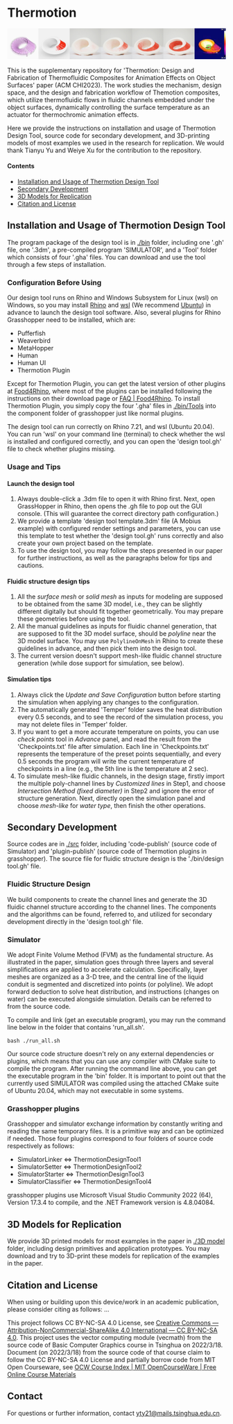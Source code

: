 # Thermotion
![Thermotion](/images/teaser.jpg)

This is the supplementary repository for 'Thermotion: Design and Fabrication of Thermofluidic Composites for Animation Effects on Object Surfaces' paper (ACM CHI2023). 
The work studies the mechanism, design space, and the design and fabrication workflow of Themotion composites, which utilize thermofluidic flows in fluidic channels embedded under the object surfaces, dynamically controlling the surface temperature as an actuator for thermochromic animation effects. 

Here we provide the instructions on installation and usage of Thermotion Design Tool, source code for secondary development, and 3D-printing models of most examples we used in the research for replication. We would thank Tianyu Yu and Weiye Xu for the contribution to the repository.
 
#### Contents

- [Installation and Usage of Thermotion Design Tool](#installation-and-usage-of-thermotion-design-tool)
- [Secondary Development](#secondary-development)
- [3D Models for Replication](#3d-models-for-replication)
- [Citation and License](#citation-and-license)

## Installation and Usage of Thermotion Design Tool

The program package of the design tool is in [./bin](/bin) folder, including one '.gh' file, one '.3dm', a pre-compiled program 'SIMULATOR', and a 'Tool' folder which consists of four '.gha' files. You can download and use the tool through a few steps of installation.

### Configuration Before Using

Our design tool runs on Rhino and Windows Subsystem for Linux (wsl) on Windows, so you may install [Rhino](https://www.rhino3d.com/) and [wsl](https://learn.microsoft.com/en-us/windows/wsl/install) (We recommend [Ubuntu](https://ubuntu.com/)) in advance to launch the design tool software. Also, several plugins for Rhino Grasshopper need to be installed, which are: 

- Pufferfish
- Weaverbird
- MetaHopper
- Human
- Human UI
- Thermotion Plugin

Except for Thermotion Plugin, you can get the latest version of other plugins at [Food4Rhino](https://www.food4rhino.com/), where most of the plugins can be installed following the instructions on their download page or [FAQ | Food4Rhino](https://www.food4rhino.com/en/faq#users-install-grasshopper-plugin). To install Thermotion Plugin, you simply copy the four '.gha' files in [./bin/Tools](/bin/Tools) into the component folder of grasshopper just like normal plugins.

The design tool can run correctly on Rhino 7.21, and wsl (Ubuntu 20.04). You can run 'wsl' on your command line (terminal) to check whether the wsl is installed and configured correctly, and you can open the 'design tool.gh' file to check whether plugins missing. 

### Usage and Tips

#### Launch the design tool
1. Always double-click a .3dm file to open it with Rhino first. Next, open GrassHopper in Rhino, then opens the .gh file to pop out the GUI console. (This will guarantee the correct directory path configuration.)
1. We provide a template 'design tool template.3dm' file (A Mobius example) with configured render settings and parameters, you can use this template to test whether the 'design tool.gh' runs correctly and also create your own project based on the template.
1. To use the design tool, you may follow the steps presented in our paper for further instructions, as well as the paragraphs below for tips and cautions.

#### Fluidic structure design tips
1. All the *surface mesh* or *solid mesh* as inputs for modeling are supposed to be obtained from the same 3D model, i.e., they can be slightly different digitally but should fit together geometrically. You may prepare these geometries before using the tool.
1. All the manual guidelines as inputs for fluidic channel generation, that are supposed to fit the 3D model surface, should be *polyline* near the 3D model surface. You may use `PolylineOnMesh` in Rhino to create these guidelines in advance, and then pick them into the design tool.
1. The current version doesn't support mesh-like fluidic channel structure generation (while dose support for simulation, see below).

#### Simulation tips
1. Always click the *Update and Save Configuration* button before starting the simulation when applying any changes to the configuration.
1. The automatically generated 'Temper' folder saves the heat distribution every 0.5 seconds, and to see the record of the simulation process, you may not delete files in 'Temper' folder.
1. If you want to get a more accurate temperature on points, you can use *check points* tool in *Advance* panel, and read the result from the 'Checkpoints.txt' file after simulation. Each line in 'Checkpoints.txt' represents the temperature of 
the preset points sequentially, and every 0.5 seconds the program will write the current temperature of checkpoints in a line (e.g., the 5th line is the temperature at 2 sec).
1. To simulate mesh-like fluidic channels, in the design stage, firstly import the multiple poly-channel lines by *Customized lines* in Step1, and choose *Intersection Method (fixed diameter)* in Step2 and ignore the error of structure generation. Next, directly open the simulation panel and choose *mesh-like* for *water type*, then finish the other operations.

## Secondary Development

Source codes are in [./src](/src) folder, including 'code-publish' (source code of Simulator) and 'plugin-publish' (source code of Thermotion plugins in grasshopper). The source file for fluidic structure design is the './bin/design tool.gh' file.

### Fluidic Structure Design

We build components to create the channel lines and generate the 3D fluidic channel structure according to the channel lines. The components and the algorithms can be found, referred to, and utilized for secondary development directly in the 'design tool.gh' file. 

### Simulator

We adopt Finite Volume Method (FVM) as the fundamental structure. As illustrated in the paper, simulation goes through three layers and several simplifications are applied to accelerate calculation. Specifically, layer meshes are organized as a 3-D tree, and the central line of the liquid conduit is segmented and discretized into points (or polyline). We adopt forward deduction to solve heat distribution, and instructions (changes on water) can be executed alongside simulation. Details can be referred to from the source code.

To compile and link (get an executable program), you may run the command line below in the folder that contains 'run_all.sh'.

```
bash ./run_all.sh
```

Our source code structure doesn't rely on any external dependencies or plugins, which means that you can use any compiler with CMake suite to compile the program. After running the command line above, you can get the executable program in the 'bin' folder. It is important to point out that the currently used SIMULATOR was compiled using the attached CMake suite of Ubuntu 20.04, which may not executable in some systems.

### Grasshopper plugins 

Grasshopper and simulator exchange information by constantly writing and reading the same temporary files. It is a primitive way and can be optimized if needed. Those four plugins correspond to four folders of source code respectively as follows:

- SimulatorLinker <=> ThermotionDesignTool1
- SimulatorSetter <=> ThermotionDesignTool2
- SimulatorStarter <=> ThermotionDesignTool3
- SimulatorClassifier <=> ThermotionDesignTool4

grasshopper plugins use Microsoft Visual Studio Community 2022 (64), Version 17.3.4 to compile, and the .NET Framework version is 4.8.04084.

## 3D Models for Replication
We provide 3D printed models for most examples in the paper in [./3D model](/3D%20model) folder, including design primitives and application prototypes. You may download and try to 3D-print these models for replication of the examples in the paper. 

## Citation and License 

When using or building upon this device/work in an academic publication, please consider citing as follows:
...

This project follows CC BY-NC-SA 4.0 License, see [Creative Commons — Attribution-NonCommercial-ShareAlike 4.0 International — CC BY-NC-SA 4.0](https://creativecommons.org/licenses/by-nc-sa/4.0/legalcode). This project uses the vector computing module (vecmath) from the source code of Basic Computer Graphics course in Tsinghua on 2022/3/18. Document (on 2022/3/18) from the source code of that course claim to follow the CC BY-NC-SA 4.0 License and partially borrow code from MIT Open Courseware, see [OCW Course Index | MIT OpenCourseWare | Free Online Course Materials](https://ocw-origin.odl.mit.edu/courses/) 

## Contact
For questions or further information, contact <yty21@mails.tsinghua.edu.cn>.
